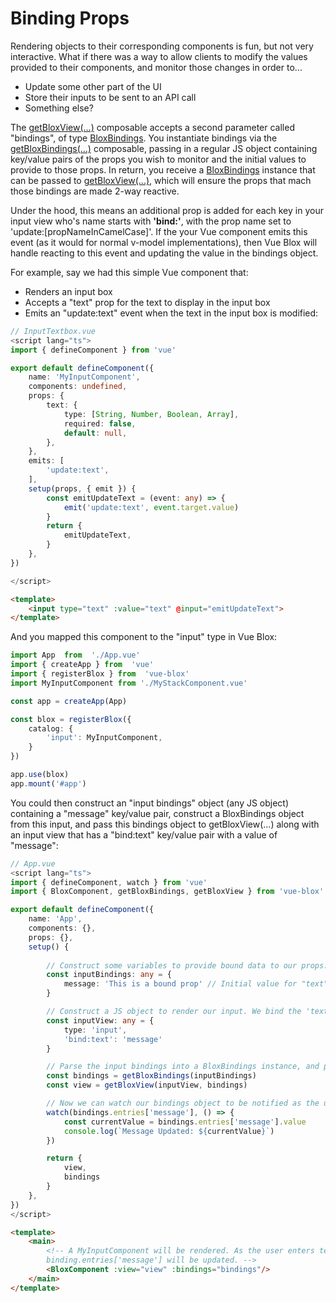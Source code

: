 # Binding Props

Rendering objects to their corresponding components is fun, but not very interactive. What if there was a way to allow clients to modify the values provided to their components, and monitor those changes in order to...
- Update some other part of the UI
- Store their inputs to be sent to an API call
- Something else?

The [getBloxView(...)](/docs/api/composables/get-blox-view) composable accepts a second parameter called "bindings", of type [BloxBindings](/docs/api/classes/blox-bindings). You instantiate bindings via the [getBloxBindings(...)](/docs/api/composables/get-blox-bindings) composable, passing in a regular JS object containing key/value pairs of the props you wish to monitor and the initial values to provide to those props. In return, you receive a [BloxBindings](/docs/api/classes/blox-bindings) instance that can be passed to [getBloxView(...)](/docs/api/composables/get-blox-view), which will ensure the props that mach those bindings are made 2-way reactive.

Under the hood, this means an additional prop is added for each key in your input view who's name starts with **'bind:'**, with the prop name set to 'update:[propNameInCamelCase]'. If the your Vue component emits this event (as it would for normal v-model implementations), then Vue Blox will handle reacting to this event and updating the value in the bindings object.

For example, say we had this simple Vue component that:
- Renders an input box
- Accepts a "text" prop for the text to display in the input box
- Emits an "update:text" event when the text in the input box is modified:

```ts
// InputTextbox.vue
<script lang="ts">
import { defineComponent } from 'vue'

export default defineComponent({
	name: 'MyInputComponent',
	components: undefined,
	props: {
		text: {
			type: [String, Number, Boolean, Array],
			required: false,
			default: null,
		},
	},
	emits: [
		'update:text',
	],
	setup(props, { emit }) {
		const emitUpdateText = (event: any) => {
			emit('update:text', event.target.value)
		}
		return {
			emitUpdateText,
		}
	},
})

</script>
```
```html	
<template>
	<input type="text" :value="text" @input="emitUpdateText">
</template>
```

And you mapped this component to the "input" type in Vue Blox:

```ts
import App  from  './App.vue'
import { createApp } from  'vue'
import { registerBlox } from  'vue-blox'
import MyInputComponent from './MyStackComponent.vue'

const app = createApp(App)

const blox = registerBlox({
	catalog: {
		'input': MyInputComponent,
	}
})

app.use(blox)
app.mount('#app')
```

You could then construct an "input bindings" object (any JS object) containing a "message" key/value pair, construct a BloxBindings object from this input, and pass this bindings object to getBloxView(...) along with an input view that has a "bind:text" key/value pair with a value of "message":

```ts
// App.vue
<script lang="ts">
import { defineComponent, watch } from 'vue'
import { BloxComponent, getBloxBindings, getBloxView } from 'vue-blox'

export default defineComponent({
	name: 'App',
	components: {},
	props: {},
	setup() {
		
		// Construct some variables to provide bound data to our props:
		const inputBindings: any = {
			message: 'This is a bound prop' // Initial value for "text" prop
		}

		// Construct a JS object to render our input. We bind the 'text' prop to the value of 'someVariable' in our variables:
		const inputView: any = {
			type: 'input',
			'bind:text': 'message'
		}

		// Parse the input bindings into a BloxBindings instance, and pass it to the getBloxView(...) call:
		const bindings = getBloxBindings(inputBindings)
		const view = getBloxView(inputView, bindings)

		// Now we can watch our bindings object to be notified as the user enters text into our input component:
		watch(bindings.entries['message'], () => {
			const currentValue = bindings.entries['message'].value
			console.log(`Message Updated: ${currentValue}`)
		})

		return {
			view,
			bindings
		}
	},
})
</script>
```
```html
<template>
	<main>
		<!-- A MyInputComponent will be rendered. As the user enters text,
		binding.entries['message'] will be updated. -->
		<BloxComponent :view="view" :bindings="bindings"/>
	</main>
</template>
```